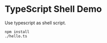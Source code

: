 TypeScript Shell Demo
===========================

Use typescript as shell script.

```
npm install
./hello.ts
```

